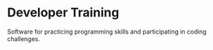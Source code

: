 # Developer Training

Software for practicing programming skills and participating in coding challenges.
